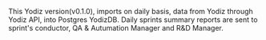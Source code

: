 This Yodiz version(v0.1.0), imports on daily basis, data from Yodiz through Yodiz API, into Postgres YodizDB.
Daily sprints summary reports are sent to sprint's conductor, QA & Autumation Manager and R&D Manager.